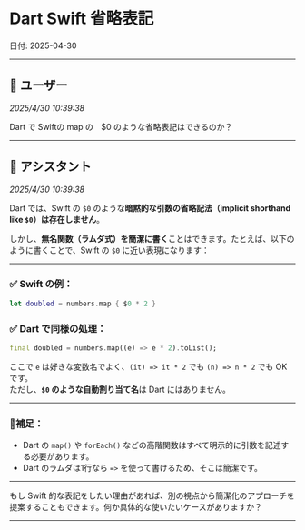 # Dart Swift 省略表記

日付: 2025-04-30

---

## 👤 ユーザー
*2025/4/30 10:39:38*

Dart で Swiftの map の　$0 のような省略表記はできるのか？

---

## 🤖 アシスタント
*2025/4/30 10:39:38*

Dart では、Swift の `$0` のような**暗黙的な引数の省略記法（implicit shorthand like `$0`）**は**存在しません**。

しかし、**無名関数（ラムダ式）を簡潔に書く**ことはできます。たとえば、以下のように書くことで、Swift の `$0` に近い表現になります：

---

### ✅ Swift の例：
```swift
let doubled = numbers.map { $0 * 2 }
```

### ✅ Dart で同様の処理：
```dart
final doubled = numbers.map((e) => e * 2).toList();
```

ここで `e` は好きな変数名でよく、`(it) => it * 2` でも `(n) => n * 2` でも OK です。  
ただし、**`$0` のような自動割り当て名**は Dart にはありません。

---

### 📝補足：
- Dart の `map()` や `forEach()` などの高階関数はすべて明示的に引数を記述する必要があります。
- Dart のラムダは1行なら `=>` を使って書けるため、そこは簡潔です。

---

もし Swift 的な表記をしたい理由があれば、別の視点から簡潔化のアプローチを提案することもできます。何か具体的な使いたいケースがありますか？

---
